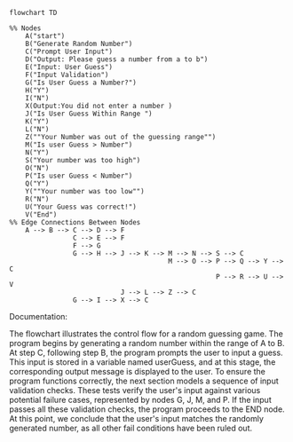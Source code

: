 ``` mermaid
flowchart TD

%% Nodes 
    A("start")
    B("Generate Random Number")
    C("Prompt User Input")
    D("Output: Please guess a number from a to b")
    E("Input: User Guess")
    F("Input Validation")
    G("Is User Guess a Number?")
    H("Y")
    I("N")
    X(Output:You did not enter a number )
    J("Is User Guess Within Range ")
    K("Y")
    L("N") 
    Z(""Your Number was out of the guessing range"")
    M("Is user Guess > Number")
    N("Y")
    S("Your number was too high")
    O("N")
    P("Is user Guess < Number")
    Q("Y")
    Y(""Your number was too low"")
    R("N")
    U("Your Guess was correct!") 
    V("End")
%% Edge Connections Between Nodes
    A --> B --> C --> D --> F
                C --> E --> F
                F --> G 
                G --> H --> J --> K --> M --> N --> S --> C
                                        M --> O --> P --> Q --> Y --> C
                                                    P --> R --> U --> V
                            J --> L --> Z --> C
                G --> I --> X --> C
```
Documentation:

The flowchart illustrates the control flow for a random guessing game. The program begins by generating a random number within the range of A to B. At step C, following step B, the program prompts the user to input a guess. This input is stored in a variable named userGuess, and at this stage, the corresponding output message is displayed to the user.
To ensure the program functions correctly, the next section models a sequence of input validation checks. These tests verify the user's input against various potential failure cases, represented by nodes G, J, M, and P. If the input passes all these validation checks, the program proceeds to the END node. At this point, we conclude that the user's input matches the randomly generated number, as all other fail conditions have been ruled out.
